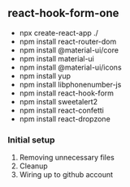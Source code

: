 ## react-hook-form-one

- npx create-react-app ./
- npm install react-router-dom
- npm install @material-ui/core
- npm install material-ui
- npm install @material-ui/icons
- npm install yup
- npm install libphonenumber-js
- npm install react-hook-form
- npm install sweetalert2
- npm install react-confetti
- npm install react-dropzone

### Initial setup

1. Removing unnecessary files
2. Cleanup
3. Wiring up to github account
